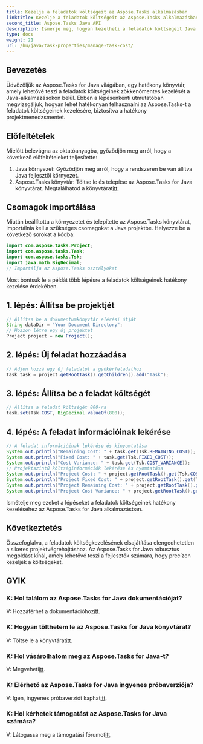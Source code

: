 ```yaml
---
title: Kezelje a feladatok költségeit az Aspose.Tasks alkalmazásban
linktitle: Kezelje a feladatok költségeit az Aspose.Tasks alkalmazásban
second_title: Aspose.Tasks Java API
description: Ismerje meg, hogyan kezelheti a feladatok költségeit Java alkalmazásokban az Aspose.Tasks használatával. Kövesse lépésről lépésre útmutatónkat a hatékony projektköltség-kezeléshez.
type: docs
weight: 21
url: /hu/java/task-properties/manage-task-cost/
---
```

## Bevezetés
Üdvözöljük az Aspose.Tasks for Java világában, egy hatékony könyvtár, amely lehetővé teszi a feladatok költségeinek zökkenőmentes kezelését a Java-alkalmazásokon belül. Ebben a lépésenkénti útmutatóban megvizsgáljuk, hogyan lehet hatékonyan felhasználni az Aspose.Tasks-t a feladatok költségeinek kezelésére, biztosítva a hatékony projektmenedzsmentet.
## Előfeltételek
Mielőtt belevágna az oktatóanyagba, győződjön meg arról, hogy a következő előfeltételeket teljesítette:
1. Java környezet: Győződjön meg arról, hogy a rendszeren be van állítva Java fejlesztői környezet.
2. Aspose.Tasks könyvtár: Töltse le és telepítse az Aspose.Tasks for Java könyvtárat. Megtalálhatod a könyvtárat[itt](https://releases.aspose.com/tasks/java/).
## Csomagok importálása
Miután beállította a környezetet és telepítette az Aspose.Tasks könyvtárat, importálnia kell a szükséges csomagokat a Java projektbe. Helyezze be a következő sorokat a kódba:
```java
import com.aspose.tasks.Project;
import com.aspose.tasks.Task;
import com.aspose.tasks.Tsk;
import java.math.BigDecimal;
// Importálja az Aspose.Tasks osztályokat
```
Most bontsuk le a példát több lépésre a feladatok költségeinek hatékony kezelése érdekében.
## 1. lépés: Állítsa be projektjét
```java
// Állítsa be a dokumentumkönyvtár elérési útját
String dataDir = "Your Document Directory";
// Hozzon létre egy új projektet
Project project = new Project();
```
## 2. lépés: Új feladat hozzáadása
```java
// Adjon hozzá egy új feladatot a gyökérfeladathoz
Task task = project.getRootTask().getChildren().add("Task");
```
## 3. lépés: Állítsa be a feladat költségét
```java
// Állítsa a feladat költségét 800-ra
task.set(Tsk.COST, BigDecimal.valueOf(800));
```
## 4. lépés: A feladat információinak lekérése
```java
// A feladat információinak lekérése és kinyomtatása
System.out.println("Remaining Cost: " + task.get(Tsk.REMAINING_COST));
System.out.println("Fixed Cost: " + task.get(Tsk.FIXED_COST));
System.out.println("Cost Variance: " + task.get(Tsk.COST_VARIANCE));
// Projektszintű költséginformációk lekérése és nyomtatása
System.out.println("Project Cost: " + project.getRootTask().get(Tsk.COST));
System.out.println("Project Fixed Cost: " + project.getRootTask().get(Tsk.FIXED_COST));
System.out.println("Project Remaining Cost: " + project.getRootTask().get(Tsk.REMAINING_COST));
System.out.println("Project Cost Variance: " + project.getRootTask().get(Tsk.COST_VARIANCE));
```
Ismételje meg ezeket a lépéseket a feladatok költségeinek hatékony kezeléséhez az Aspose.Tasks for Java alkalmazásban.
## Következtetés
Összefoglalva, a feladatok költségkezelésének elsajátítása elengedhetetlen a sikeres projektvégrehajtáshoz. Az Aspose.Tasks for Java robusztus megoldást kínál, amely lehetővé teszi a fejlesztők számára, hogy precízen kezeljék a költségeket.
## GYIK
### K: Hol találom az Aspose.Tasks for Java dokumentációját?
 V: Hozzáférhet a dokumentációhoz[itt](https://reference.aspose.com/tasks/java/).
### K: Hogyan tölthetem le az Aspose.Tasks for Java könyvtárat?
 V: Töltse le a könyvtárat[itt](https://releases.aspose.com/tasks/java/).
### K: Hol vásárolhatom meg az Aspose.Tasks for Java-t?
 V: Megveheti[itt](https://purchase.aspose.com/buy).
### K: Elérhető az Aspose.Tasks for Java ingyenes próbaverziója?
 V: Igen, ingyenes próbaverziót kaphat[itt](https://releases.aspose.com/).
### K: Hol kérhetek támogatást az Aspose.Tasks for Java számára?
 V: Látogassa meg a támogatási fórumot[itt](https://forum.aspose.com/c/tasks/15).